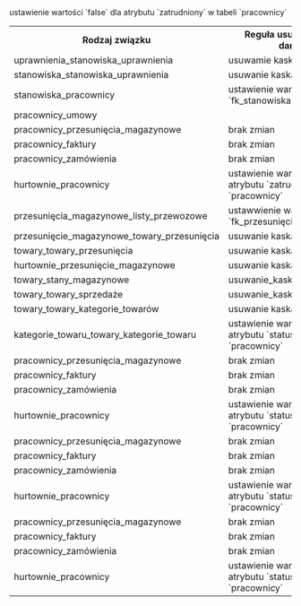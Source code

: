 <table>
    <tr>
        <th text-align: center>Rodzaj związku</th>
        <th text-align: center>Reguła usuwania z baz danych</th>
    </tr>
    <tr>
       <td text-align: center>uprawnienia_stanowiska_uprawnienia</td> 
       <td text-align: center>usuwamie kaskadowe</td> 
    </tr>
    <tr>
       <td text-align: center>stanowiska_stanowiska_uprawnienia
</td> 
       <td text-align: center>usuwanie kaskadowe</td> 
    </tr>
    <tr>
       <td text-align: center>stanowiska_pracownicy</td> 
       <td text-align: center>ustawienie wartości null dla `fk_stanowiska` </td> 
    </tr>
    <tr>
       <td text-align: center>pracownicy_umowy</td> 
       <td text-align: center></td>ustawienie wartości `false` dla atrybutu `zatrudniony` w tabeli `pracownicy`
    </tr>
    <tr>
       <td text-align: center>pracownicy_przesunięcia_magazynowe</td> 
       <td text-align: center>brak zmian</td> 
    </tr>
    <tr>
       <td text-align: center>pracownicy_faktury</td> 
       <td text-align: center>brak zmian</td> 
    </tr>
    <tr>
       <td text-align: center>pracownicy_zamówienia</td> 
       <td text-align: center>brak zmian</td> 
    </tr>
    <tr>
       <td text-align: center>hurtownie_pracownicy</td> 
       <td text-align: center>ustawienie wartości `null` dla atrybutu `zatrudniony` w tabeli `pracownicy`</td>
    </tr> 
    <tr>
       <td text-align: center>przesunięcia_magazynowe_listy_przewozowe</td> 
       <td text-align: center>ustawwienie wartości null dla `fk_przesunięcie_magazynowe`</td> 
    </tr>
    <tr>
       <td text-align: center>przesunięcie_magazynowe_towary_przesunięcia</td> 
       <td text-align: center>usuwanie kaskadowe</td> 
    </tr>
    <tr>
       <td text-align: center>towary_towary_przesunięcia</td> 
       <td text-align: center>usuwanie kaskadowe</td> 
    </tr>
    <tr>
       <td text-align: center>hurtownie_przesunięcie_magazynowe</td> 
       <td text-align: center>usuwanie kaskadowe</td>
    </tr>
    <tr>
       <td text-align: center>towary_stany_magazynowe</td> 
       <td text-align: center>usuwanie_kaskadowe</td>
    </tr>
    <tr>
       <td text-align: center>towary_towary_sprzedaże</td> 
       <td text-align: center>usuwanie_kaskadowe</td> 
    </tr>
    <tr>
       <td text-align: center>towary_towary_kategorie_towarów</td> 
       <td text-align: center>usuwanie kaskadowe</td> 
    </tr>
    <tr>
       <td text-align: center>kategorie_towaru_towary_kategorie_towaru</td> 
       <td text-align: center>ustawienie wartości `false` dla atrybutu `status` w tabeli `pracownicy`</td>
    </tr> 
    <tr>
       <td text-align: center>pracownicy_przesunięcia_magazynowe</td> 
       <td text-align: center>brak zmian</td> 
    </tr>
    <tr>
       <td text-align: center>pracownicy_faktury</td> 
       <td text-align: center>brak zmian</td> 
    </tr>
    <tr>
       <td text-align: center>pracownicy_zamówienia</td> 
       <td text-align: center>brak zmian</td> 
    </tr>
    <tr>
       <td text-align: center>hurtownie_pracownicy</td> 
       <td text-align: center>ustawienie wartości `false` dla atrybutu `status` w tabeli `pracownicy`</td>
    </tr> 
    <tr>
       <td text-align: center>pracownicy_przesunięcia_magazynowe</td> 
       <td text-align: center>brak zmian</td> 
    </tr>
    <tr>
       <td text-align: center>pracownicy_faktury</td> 
       <td text-align: center>brak zmian</td> 
    </tr>
    <tr>
       <td text-align: center>pracownicy_zamówienia</td> 
       <td text-align: center>brak zmian</td> 
    </tr>
    <tr>
       <td text-align: center>hurtownie_pracownicy</td> 
       <td text-align: center>ustawienie wartości `false` dla atrybutu `status` w tabeli `pracownicy`</td>
    </tr> 
    <tr>
       <td text-align: center>pracownicy_przesunięcia_magazynowe</td> 
       <td text-align: center>brak zmian</td> 
    </tr>
    <tr>
       <td text-align: center>pracownicy_faktury</td> 
       <td text-align: center>brak zmian</td> 
    </tr>
    <tr>
       <td text-align: center>pracownicy_zamówienia</td> 
       <td text-align: center>brak zmian</td> 
    </tr>
    <tr>
       <td text-align: center>hurtownie_pracownicy</td> 
       <td text-align: center>ustawienie wartości `false` dla atrybutu `status` w tabeli `pracownicy`</td>
    </tr> 
</table>